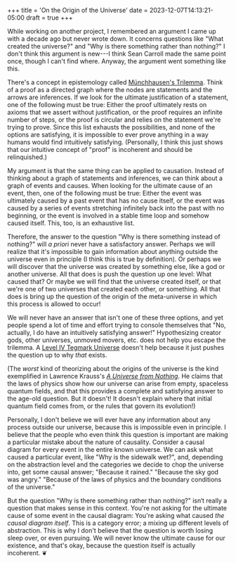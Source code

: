 +++
title = 'On the Origin of the Universe'
date = 2023-12-07T14:13:21-05:00
draft = true
+++


While working on another project, I remembered an argument I came up with a decade ago but never wrote down. It concerns questions like "What created the universe?" and "Why is there something rather than nothing?" I don't think this argument is new---I think Sean Carroll made the same point once, though I can't find where. Anyway, the argument went something like this.


There's a concept in epistemology called [M&uuml;nchhausen's Trilemma](https://en.wikipedia.org/wiki/M%C3%BCnchhausen_trilemma). Think of a proof as a directed graph where the nodes are statements and the arrows are inferences. If we look for the ultimate justification of a statement, one of the following must be true: Either the proof ultimately rests on axioms that we assert without justification, or the proof requires an infinite number of steps, or the proof is circular and relies on the statement we're trying to prove. Since this list exhausts the possibilities, and none of the options are satisfying, it is impossible to ever prove anything in a way humans would find intuitively satisfying. (Personally, I think this just shows that our intuitive concept of "proof" is incoherent and should be relinquished.)

My argument is that the same thing can be applied to causation. Instead of thinking about a graph of statements and inferences, we can think about a graph of events and causes. When looking for the ultimate cause of an event, then, one of the following must be true: Either the event was ultimately caused by a past event that has no cause itself, or the event was caused by a series of events stretching infinitely back into the past with no beginning, or the event is involved in a stable time loop and somehow caused itself. This, too, is an exhaustive list.

Therefore, the answer to the question "Why is there something instead of nothing?" will *a priori* never have a satisfactory answer. Perhaps we will realize that it's impossible to gain information about anything outside the universe even in principle (I think this is true by definition). Or perhaps we will discover that the universe was created by something else, like a god or another universe. All that does is push the question up one level: What caused that? Or maybe we will find that the universe created itself, or that we're one of two universes that created each other, or something. All that does is bring up the question of the origin of the meta-universe in which this process is allowed to occur!

We will never have an answer that isn't one of these three options, and yet people spend a lot of time and effort trying to console themselves that "No, actually, I do have an intuitively satisfying answer!" Hypothesizing creator gods, other universes, unmoved movers, etc. does not help you escape the trilemma. A [Level IV Tegmark Universe](https://en.wikipedia.org/wiki/Multiverse#Max_Tegmark's_four_levels) doesn't help because it just pushes the question up to why *that* exists.

(The *worst* kind of theorizing about the origins of the universe is the kind exemplified in Lawrence Krauss's [*A Universe from Nothing*](https://en.wikipedia.org/wiki/A_Universe_from_Nothing). He claims that the laws of physics show how our universe can arise from empty, spaceless quantum fields, and that this provides a complete and satisfying answer to the age-old question. But it doesn't! It doesn't explain where that initial quantum field comes from, or the rules that govern its evolution!)

Personally, I don't believe we will ever have any information about any process outside our universe, because this is impossible even in principle. I believe that the people who even think this question is important are making a particular mistake about the nature of causality. Consider a causal diagram for every event in the entire known universe. We can ask what caused a particular event, like "Why is the sidewalk wet?", and, depending on the abstraction level and the categories we decide to chop the universe into, get some causal answer; "Because it rained." "Because the sky god was angry." "Because of the laws of physics and the boundary conditions of the universe."

But the question "Why is there something rather than nothing?" isn‘t really a question that makes sense in this context. You're not asking for the ultimate cause of some event in the causal diagram: You're asking what caused *the causal diagram itself*. This is a category error; a mixing up different levels of abstraction. This is why I don't believe that the question is worth losing sleep over, or even pursuing. We will never know the ultimate cause for our existence, and that's okay, because the question itself is actually incoherent. &#x2766;
